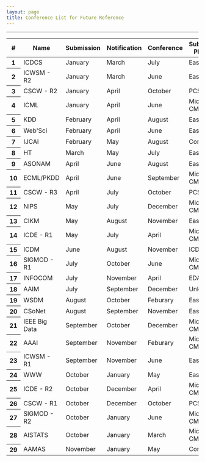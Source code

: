 ```yaml
---
layout: page
title: Conference List for Future Reference
---
```


--------

<!--Table-->
<div class="row justify-content-center">
<table id="tablePreview" class="table table-hover table-striped">
<!--Table head-->
  <thead>
    <tr>
      <th>#</th>
      <th>Name</th>
      <th>Submission</th>
      <th>Notification</th>
      <th>Conference</th>
      <th>Submission Platform</th>
      <th>CS Rankings</th>
    </tr>
  </thead>
  <!--Table head-->
  <!--Table body-->
  <tbody>
    <tr>
      <th scope="row">1</th>
      <td>ICDCS</td>
      <td>January</td>
      <td>March</td>
      <td>July</td>
      <td>EasyChair</td>
      <td> </td>
    </tr>
    <tr>
      <th scope="row">2</th>
      <td>ICWSM - R2</td>
      <td>January</td>
      <td>March</td>
      <td>June</td>
      <td>EasyChair</td>
      <td> </td>
    </tr>
    <tr>
      <th scope="row">3</th>
      <td>CSCW - R2</td>
      <td>January</td>
      <td>April</td>
      <td>October</td>
      <td>PCS</td>
      <td> </td>
    </tr>
    <tr>
      <th scope="row">4</th>
      <td>ICML</td>
      <td>January</td>
      <td>April</td>
      <td>June</td>
      <td>Microsoft CMT</td>
      <td>YES</td>
    </tr>
    <tr>
      <th scope="row">5</th>
      <td>KDD</td>
      <td>February</td>
      <td>April</td>
      <td>August</td>
      <td>EasyChair</td>
      <td>YES</td>
    </tr>
    <tr>
      <th scope="row">6</th>
      <td>Web'Sci</td>
      <td>February</td>
      <td>April</td>
      <td>June</td>
      <td>EasyChair</td>
      <td> </td>
    </tr>
    <tr>
      <th scope="row">7</th>
      <td>IJCAI</td>
      <td>February</td>
      <td>May</td>
      <td>August</td>
      <td>ConfMaster</td>
      <td>YES</td>
    </tr>
    <tr>
      <th scope="row">8</th>
      <td>HT</td>
      <td>March</td>
      <td>May</td>
      <td>July</td>
      <td>EasyChair</td>
      <td> </td>
    </tr>
    <tr>
      <th scope="row">9</th>
      <td>ASONAM</td>
      <td>April</td>
      <td>June</td>
      <td>August</td>
      <td>EasyChair</td>
      <td> </td>
    </tr>
    <tr>
      <th scope="row">10</th>
      <td>ECML/PKDD</td>
      <td>April</td>
      <td>June</td>
      <td>September</td>
      <td>Microsoft CMT</td>
      <td> </td>
    </tr>    
    <tr>
      <th scope="row">11</th>
      <td>CSCW - R3</td>
      <td>April</td>
      <td>July</td>
      <td>October</td>
      <td>PCS</td>
      <td> </td>
    </tr>
    <tr>
      <th scope="row">12</th>
      <td>NIPS</td>
      <td>May</td>
      <td>July</td>
      <td>December</td>
      <td>Microsoft CMT</td>
      <td>YES</td>
    </tr>
    <tr>
      <th scope="row">13</th>
      <td>CIKM</td>
      <td>May</td>
      <td>August</td>
      <td>November</td>
      <td>EasyChair</td>
      <td> </td>
    </tr>
    <tr>
      <th scope="row">14</th>
      <td>ICDE - R1</td>
      <td>May</td>
      <td>July</td>
      <td>April</td>
      <td>Microsoft CMT</td>
      <td>YES</td>
    </tr>
    <tr>
      <th scope="row">15</th>
      <td>ICDM</td>
      <td>June</td>
      <td>August</td>
      <td>November</td>
      <td>ICDM Link</td>
      <td> </td>
    </tr>
    <tr>
      <th scope="row">16</th>
      <td>SIGMOD - R1</td>
      <td>July</td>
      <td>October</td>
      <td>June</td>
      <td>Microsoft CMT</td>
      <td>YES</td>
    </tr>
    <tr>
      <th scope="row">17</th>
      <td>INFOCOM</td>
      <td>July</td>
      <td>November</td>
      <td>April</td>
      <td>EDAS</td>
      <td> </td>
    </tr>
    <tr>
      <th scope="row">18</th>
      <td>AAIM</td>
      <td>July</td>
      <td>September</td>
      <td>December</td>
      <td>Unknown</td>
      <td> </td>
    </tr>
    <tr>
      <th scope="row">19</th>
      <td>WSDM</td>
      <td>August</td>
      <td>October</td>
      <td>Feburary</td>
      <td>EasyChair</td>
      <td> </td>
    </tr>
    <tr>
      <th scope="row">20</th>
      <td>CSoNet</td>
      <td>August</td>
      <td>September</td>
      <td>November</td>
      <td>EasyChair</td>
      <td> </td>
    </tr>
    <tr>
      <th scope="row">21</th>
      <td>IEEE Big Data</td>
      <td>September</td>
      <td>October</td>
      <td>December</td>
      <td>Microsoft CMT</td>
      <td>Cyberchair</td>
    </tr> 
    <tr>
      <th scope="row">22</th>
      <td>AAAI</td>
      <td>September</td>
      <td>November</td>
      <td>Feburary</td>
      <td>Microsoft CMT</td>
      <td>YES</td>
    </tr>
    <tr>
      <th scope="row">23</th>
      <td>ICWSM - R1</td>
      <td>September</td>
      <td>November</td>
      <td>June</td>
      <td>EasyChair</td>
      <td> </td>
    </tr>
    <tr>
      <th scope="row">24</th>
      <td>WWW</td>
      <td>October</td>
      <td>January</td>
      <td>May</td>
      <td>EasyChair</td>
      <td>YES</td>
    </tr>
    <tr>
      <th scope="row">25</th>
      <td>ICDE - R2</td>
      <td>October</td>
      <td>December</td>
      <td>April</td>
      <td>Microsoft CMT</td>
      <td>YES</td>
    </tr>
    <tr>
      <th scope="row">26</th>
      <td>CSCW - R1</td>
      <td>October</td>
      <td>December</td>
      <td>October</td>
      <td>PCS</td>
      <td> </td>
    </tr>
    <tr>
      <th scope="row">27</th>
      <td>SIGMOD - R2</td>
      <td>October</td>
      <td>January</td>
      <td>June</td>
      <td>Microsoft CMT</td>
      <td>YES</td>
    </tr>
    <tr>
      <th scope="row">28</th>
      <td>AISTATS</td>
      <td>October</td>
      <td>January</td>
      <td>March</td>
      <td>Microsoft CMT</td>
      <td> </td>
    </tr>    
    <tr>
      <th scope="row">29</th>
      <td>AAMAS</td>
      <td>November</td>
      <td>January</td>
      <td>May</td>
      <td>ConfMaster</td>
      <td> </td>
    </tr>    
  </tbody>
  <!--Table body-->
</table>
<!--Table-->
</div>

